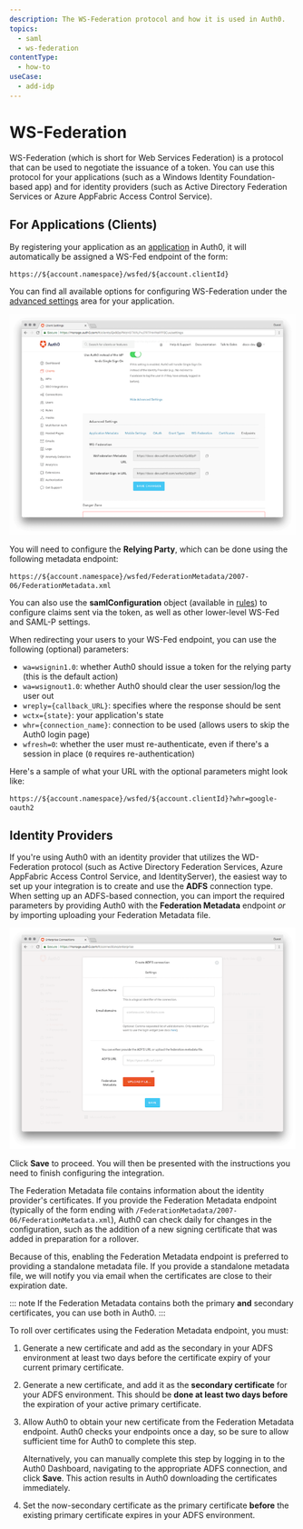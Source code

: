 ```yaml
---
description: The WS-Federation protocol and how it is used in Auth0.
topics:
  - saml
  - ws-federation
contentType:
  - how-to
useCase:
  - add-idp
---
```

# WS-Federation

WS-Federation (which is short for Web Services Federation) is a protocol that can be used to negotiate the issuance of a token. You can use this protocol for your applications (such as a Windows Identity Foundation-based app) and for identity providers (such as Active Directory Federation Services or Azure AppFabric Access Control Service).

## For Applications (Clients)

By registering your application as an [application](/applications) in Auth0, it will automatically be assigned a WS-Fed endpoint of the form:

```text
https://${account.namespace}/wsfed/${account.clientId}
```

You can find all available options for configuring WS-Federation under the [advanced settings](${manage_url}/#/applications/${account.clientId}/settings) area for your application.

![WS-Fed Endpoints](/media/articles/protocols/ws-fed-endpoints.png)

You will need to configure the **Relying Party**, which can be done using the following metadata endpoint:

```text
https://${account.namespace}/wsfed/FederationMetadata/2007-06/FederationMetadata.xml
```

You can also use the **samlConfiguration** object (available in [rules](/rules)) to configure claims sent via the <dfn data-key="security-assertion-markup-language"></dfn> token, as well as other lower-level WS-Fed and SAML-P settings.

When redirecting your users to your WS-Fed endpoint, you can use the following (optional) parameters:

* `wa=wsignin1.0`: whether Auth0 should issue a token for the relying party (this is the default action)
* `wa=wsignout1.0`: whether Auth0 should clear the user session/log the user out
* `wreply={callback_URL}`: specifies where the response should be sent
* `wctx={state}`: your application's state
* `whr={connection_name}`: connection to be used (allows users to skip the Auth0 login page)
* `wfresh=0`: whether the user must re-authenticate, even if there's a session in place (`0` requires re-authentication)

Here's a sample of what your URL with the optional parameters might look like:

```text
https://${account.namespace}/wsfed/${account.clientId}?whr=google-oauth2
```

## Identity Providers

If you're using Auth0 with an identity provider that utilizes the WD-Federation protocol (such as Active Directory Federation Services, Azure AppFabric Access Control Service, and IdentityServer), the easiest way to set up your integration is to create and use the **ADFS** connection type. When setting up an ADFS-based connection,  you can import the required parameters by providing Auth0 with the **Federation Metadata** endpoint *or* by importing uploading your Federation Metadata file.

![New Connection Configuration Screen](/media/articles/protocols/create-adfs-connection.png)

Click **Save** to proceed. You will then be presented with the instructions you need to finish configuring the integration.

The Federation Metadata file contains information about the identity provider's certificates. If you provide the Federation Metadata endpoint (typically of the form ending with `/FederationMetadata/2007-06/FederationMetadata.xml`), Auth0 can check daily for changes in the configuration, such as the addition of a new signing certificate that was added in preparation for a rollover.

Because of this, enabling the Federation Metadata endpoint is preferred to providing a standalone metadata file. If you provide a standalone metadata file, we will notify you via email when the certificates are close to their expiration date.

::: note
If the Federation Metadata contains both the primary **and** secondary certificates, you can use both in Auth0.
:::

To roll over certificates using the Federation Metadata endpoint, you must:

1. Generate a new certificate and add as the secondary in your ADFS environment at least two days before the certificate expiry of your current primary certificate.

1. Generate a new certificate, and add it as the **secondary certificate** for your ADFS environment. This should be **done at least two days before** the expiration of your active primary certificate.

1. Allow Auth0 to obtain your new certificate from the Federation Metadata endpoint. Auth0 checks your endpoints once a day, so be sure to allow sufficient time for Auth0 to complete this step. 
	
	Alternatively, you can manually complete this step by logging in to the Auth0 Dashboard, navigating to the appropriate ADFS connection, and click  **Save**. This action results in Auth0 downloading the certificates immediately.

1. Set the now-secondary certificate as the primary certificate **before** the existing primary certificate expires in your ADFS environment.

